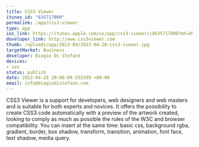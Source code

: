 ```yaml
--- 
title: CSS3 Viewer
itunes_id: "635717000"
permalink: /app/css3-viewer
type: app
ios_link: https://itunes.apple.com/us/app/css3-viewer/id635717000?mt=8%26ign-mpt=uo%3D2
developer_link: http://www.css3viewer.com
thumb: /uploads/app/2013-04/2013-04-28-css3-viewer.jpg
targetMarket: Business
developer: Biagio Di Stefano
devices: 
- ios
status: publish
date: 2013-04-28 20:06:09.555399 +00:00
email: info@biagiodistefano.com
---
```


CSS3 Viewer is a support for developers, web designers and web masters and is suitable for both experts and novices. It offers the possibility to create CSS3 code automatically with a preview of the artwork created, looking to comply as much as possible the rules of the W3C and browser compatibility. You can insert at the same time: basic css, background rgba, gradient, border, box shadow, transform, transition, animation, font face, text shadow, media query.
